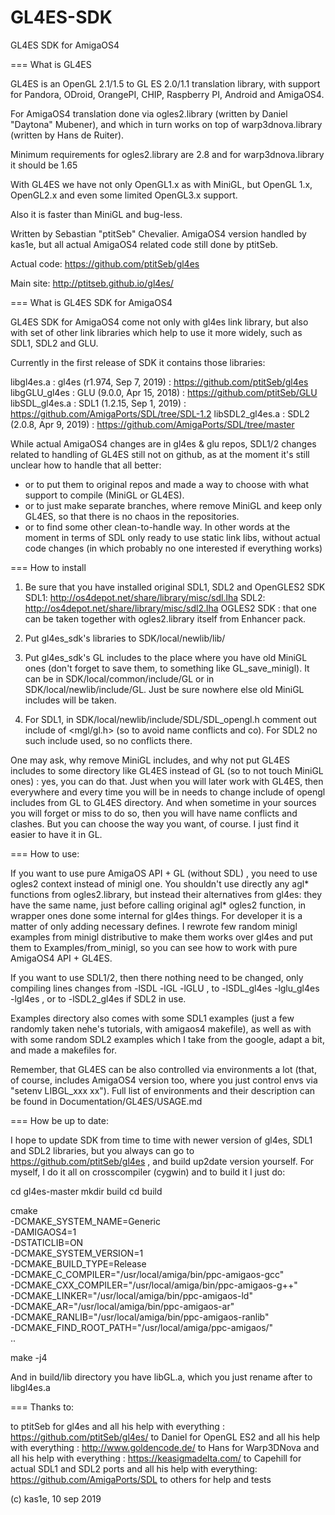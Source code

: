 # GL4ES-SDK
GL4ES SDK for AmigaOS4

=== What is GL4ES 

GL4ES is an OpenGL 2.1/1.5 to GL ES 2.0/1.1 translation library, with support for Pandora, ODroid, OrangePI, CHIP, Raspberry PI, Android and AmigaOS4.

For AmigaOS4 translation done via ogles2.library (written by Daniel "Daytona" Mubener), and which in turn works on top of warp3dnova.library (written by Hans de Ruiter).

Minimum requirements for ogles2.library are 2.8 and for warp3dnova.library it should be 1.65

With GL4ES we have not only OpenGL1.x as with MiniGL, but OpenGL 1.x, OpenGL2.x and even some limited OpenGL3.x support.

Also it is faster than MiniGL and bug-less.

Written by Sebastian "ptitSeb" Chevalier. AmigaOS4 version handled by kas1e, but all actual AmigaOS4 related code still done by ptitSeb.

Actual code: https://github.com/ptitSeb/gl4es

Main site: http://ptitseb.github.io/gl4es/



=== What is GL4ES SDK for AmigaOS4

GL4ES SDK for AmigaOS4 come not only with gl4es link library, but also with set of other link libraries which help to use it more widely, such as SDL1, SDL2 and GLU.

Currently in the first release of SDK it contains those libraries:

libgl4es.a      : gl4es (r1.974, Sep 7, 2019) : https://github.com/ptitSeb/gl4es 
libgGLU_gl4es   : GLU  (9.0.0,  Apr 15, 2018) : https://github.com/ptitSeb/GLU
libSDL_gl4es.a  : SDL1 (1.2.15, Sep 1, 2019)  : https://github.com/AmigaPorts/SDL/tree/SDL-1.2
libSDL2_gl4es.a : SDL2 (2.0.8, Apr 9, 2019)   : https://github.com/AmigaPorts/SDL/tree/master

While actual AmigaOS4 changes are in gl4es & glu repos, SDL1/2 changes related to handling of GL4ES still not on github, as at the moment it's still unclear how to handle that all better:
 - or to put them to original repos and made a way to choose with what support to compile (MiniGL or GL4ES).
 - or to just make separate branches, where remove MiniGL and keep only GL4ES, so that there is no chaos in the repositories.
 - or to find some other clean-to-handle way.
In other words at the moment in terms of SDL only ready to use static link libs, without actual code changes (in which probably no one interested if everything works)



=== How to install

1. Be sure that you have installed original SDL1, SDL2 and OpenGLES2 SDK
	SDL1: http://os4depot.net/share/library/misc/sdl.lha
	SDL2: http://os4depot.net/share/library/misc/sdl2.lha
	OGLES2 SDK : that one can be taken together with ogles2.library itself from Enhancer pack.

2. Put gl4es_sdk's libraries to SDK/local/newlib/lib/

3. Put gl4es_sdk's GL includes to the place where you have old MiniGL ones (don't forget to save them, to something like GL_save_minigl).
   It can be in SDK/local/common/include/GL or in SDK/local/newlib/include/GL. Just be sure nowhere else old MiniGL includes will be taken.
   
4. For SDL1, in SDK/local/newlib/include/SDL/SDL_opengl.h comment out include of <mgl/gl.h> (so to avoid name conflicts and co).
   For SDL2 no such include used, so no conflicts there.

One may ask, why remove MiniGL includes, and why not put GL4ES includes to some directory like GL4ES instead of GL (so to not touch MiniGL ones) : yes, you can do that. Just when you will later work with GL4ES,
then everywhere and every time you will be in needs to change include of opengl includes from GL to GL4ES directory. And when sometime in your sources you will forget or miss to do so, then you will have name conflicts and clashes.
But you can choose the way you want, of course. I just find it easier to have it in GL.



=== How to use:

If you want to use pure AmigaOS API + GL (without SDL) , you need to use ogles2 context instead of minigl one. You shouldn't use directly any agl* functions from ogles2.library, but instead
their alternatives from gl4es: they have the same name, just before calling original agl* ogles2 function, in wrapper ones done some internal for gl4es things. For developer it is a matter of only
adding necessary defines. I rewrote few random minigl examples from minigl distributive to make them works over gl4es and put them to Examples/from_minigl, so you can see how to work with pure AmigaOS4 API + GL4ES.

If you want to use SDL1/2, then there nothing need to be changed, only compiling lines changes from -lSDL -lGL -lGLU , to -lSDL_gl4es -lglu_gl4es -lgl4es , or to -lSDL2_gl4es if SDL2 in use.

Examples directory also comes with some SDL1 examples (just a few randomly taken nehe's tutorials, with amigaos4 makefile), as well as with with some random SDL2 examples which I take from the google, adapt a bit, and made a makefiles for.

Remember, that GL4ES can be also controlled via environments a lot (that, of course, includes AmigaOS4 version too, where you just control envs via "setenv LIBGL_xxx xx"). Full list of environments and their description can be found in Documentation/GL4ES/USAGE.md 



=== How be up to date:

I hope to update SDK from time to time with newer version of gl4es, SDL1 and SDL2 libraries, but you always can go to https://github.com/ptitSeb/gl4es , and build up2date version yourself.
For myself, I do it all on crosscompiler (cygwin) and to build it I just do:

cd gl4es-master
mkdir build
cd build

cmake \
-DCMAKE_SYSTEM_NAME=Generic \
-DAMIGAOS4=1 \
-DSTATICLIB=ON \
-DCMAKE_SYSTEM_VERSION=1 \
-DCMAKE_BUILD_TYPE=Release \
-DCMAKE_C_COMPILER="/usr/local/amiga/bin/ppc-amigaos-gcc" \
-DCMAKE_CXX_COMPILER="/usr/local/amiga/bin/ppc-amigaos-g++" \
-DCMAKE_LINKER="/usr/local/amiga/bin/ppc-amigaos-ld" \
-DCMAKE_AR="/usr/local/amiga/bin/ppc-amigaos-ar" \
-DCMAKE_RANLIB="/usr/local/amiga/bin/ppc-amigaos-ranlib" \
-DCMAKE_FIND_ROOT_PATH="/usr/local/amiga/ppc-amigaos/" \
..

make -j4

And in build/lib directory you have libGL.a, which you just rename after to libgl4es.a



=== Thanks to:

to ptitSeb for gl4es and all his help with everything : https://github.com/ptitSeb/gl4es/
to Daniel for OpenGL ES2 and all his help with everything : http://www.goldencode.de/
to Hans for Warp3DNova and all his help with everything : https://keasigmadelta.com/
to Capehill for actual SDL1 and SDL2 ports and all his help with everything: https://github.com/AmigaPorts/SDL
to others for help and tests 

(c) kas1e, 10 sep 2019
 
